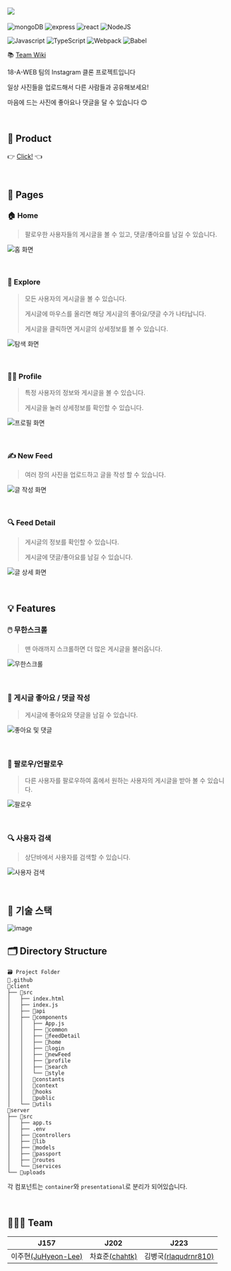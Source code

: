 # ![](https://user-images.githubusercontent.com/24909656/101751559-bdd1e900-3b13-11eb-99f0-a2ef6b92d70b.PNG)

![mongoDB](https://img.shields.io/badge/mongoDB-v2.6.10-green?logo=mongoDB)
![express](https://img.shields.io/badge/express-v4.17.1-green?logo=express)
![react](https://img.shields.io/badge/react-v17.0.1-9cf?logo=react)
![NodeJS](https://img.shields.io/badge/node.js-v12.18.2-green?logo=node.js)

![Javascript](https://img.shields.io/badge/JavaScript-ES6+-9cf?logo=javascript)
![TypeScript](https://img.shields.io/badge/TypeScript-v4.0.5-green?logo=TypeScript)
![Webpack](https://img.shields.io/badge/Webpack-v5.5.1-9cf?logo=Webpack) 
![Babel](https://img.shields.io/badge/@babel/core-v7.12.3-9cf?logo=babel) 

📚 [Team Wiki](https://github.com/boostcamp-2020/Project18-A-Boostagram/wiki)

18-A-WEB 팀의 Instagram 클론 프로젝트입니다

일상 사진들을 업로드해서 다른 사람들과 공유해보세요!

마음에 드는 사진에 좋아요나 댓글을 달 수 있습니다 😊

<br>

## 🚀 Product

👉 [Click!](http://118.67.128.232) 👈

<br>

## 📃 Pages

### 🏠 Home

> 팔로우한 사용자들의 게시글을 볼 수 있고, 댓글/좋아요를 남길 수 있습니다.

![홈 화면](https://user-images.githubusercontent.com/24909656/102031870-a6884980-3dfa-11eb-9661-bc67935650f0.gif)

<br>

### 🧭 Explore

> 모든 사용자의 게시글을 볼 수 있습니다.
>
> 게시글에 마우스를 올리면 해당 게시글의 좋아요/댓글 수가 나타납니다.
>
> 게시글을 클릭하면 게시글의 상세정보를 볼 수 있습니다.

![탐색 화면](https://user-images.githubusercontent.com/24909656/102031866-a4be8600-3dfa-11eb-9937-46ec38d7cc1c.gif)

<br>

### 🙍‍♂️ Profile

> 특정 사용자의 정보와 게시글을 볼 수 있습니다.
>
> 게시글을 눌러 상세정보를 확인할 수 있습니다.

![프로필 화면](https://user-images.githubusercontent.com/24909656/102031868-a5efb300-3dfa-11eb-95de-54ca6da28098.gif)

<br>

### ✍️ New Feed

> 여러 장의 사진을 업로드하고 글을 작성 할 수 있습니다.

![글 작성 화면](https://user-images.githubusercontent.com/24909656/102031854-a0926880-3dfa-11eb-9f95-0d87cdc7e518.gif)

<br>

### 🔍 Feed Detail

> 게시글의 정보를 확인할 수 있습니다.
>
> 게시글에 댓글/좋아요를 남길 수 있습니다.

![글 상세 화면](https://user-images.githubusercontent.com/24909656/102031871-a6884980-3dfa-11eb-885c-769f7e96d9de.gif)

<br>

## 💡 Features

### 🖱️ 무한스크롤

> 맨 아래까지 스크롤하면 더 많은 게시글을 불러옵니다.

![무한스크롤](https://user-images.githubusercontent.com/24909656/102031858-a25c2c00-3dfa-11eb-9966-fbf2c8486414.gif)

<br>

### 💖 게시글 좋아요 / 댓글 작성

> 게시글에 좋아요와 댓글을 남길 수 있습니다.

![좋아요 및 댓글](https://user-images.githubusercontent.com/24909656/102031864-a425ef80-3dfa-11eb-86a5-7e52ddfd674c.gif)

<br>

### 🤲 팔로우/언팔로우

> 다른 사용자를 팔로우하여 홈에서 원하는 사용자의 게시글을 받아 볼 수 있습니다.

![팔로우](https://user-images.githubusercontent.com/24909656/102031867-a5571c80-3dfa-11eb-8c51-68c5de4fc2d9.gif)

<br>

### 🔍 사용자 검색

> 상단바에서 사용자를 검색할 수 있습니다.

![사용자 검색](https://user-images.githubusercontent.com/24909656/102031861-a38d5900-3dfa-11eb-869f-22dc256574af.gif)

<br>

## 🔧 기술 스택

![image](https://user-images.githubusercontent.com/44664867/99925719-87117a00-2d82-11eb-97c5-8b96938af809.png)

## 🗂 Directory Structure
```
🗃 Project Folder  
📁.github  
📁client  
├── 📁src    
│   ├── index.html  
│   ├── index.js  
│   ├── 📁api
│   ├── 📁components
│   │   ├── App.js  
│   │   ├── 📁common  
│   │   ├── 📁feedDetail  
│   │   ├── 📁home  
│   │   ├── 📁login  
│   │   ├── 📁newFeed  
│   │   ├── 📁profile  
│   │   ├── 📁search  
│   │   └── 📁style  
│   │   📁constants  
│   │   📁context  
│   │   📁hooks    
│   │   📁public    
│   └── 📁utils  
📁server  
├── 📁src  
│   ├── app.ts  
│   ├── .env  
│   ├── 📁controllers  
│   ├── 📁lib  
│   ├── 📁models  
│   ├── 📁passport  
│   ├── 📁routes  
│   └── 📁services  
└── 📁uploads  
```
각 컴포넌트는 `container`와 `presentational`로 분리가 되어있습니다. 

<br>

## 🧑‍🤝‍🧑 Team

| J157 | J202 | J223 |
| ---- | ---- | ---- |
| 이주현[(JuHyeon-Lee)](https://github.com/JuHyeon-Lee) | 차효준[(chahtk)](https://github.com/chahtk) | 김병국[(rlaqudrnr810)](https://github.com/rlaqudrnr810) |
